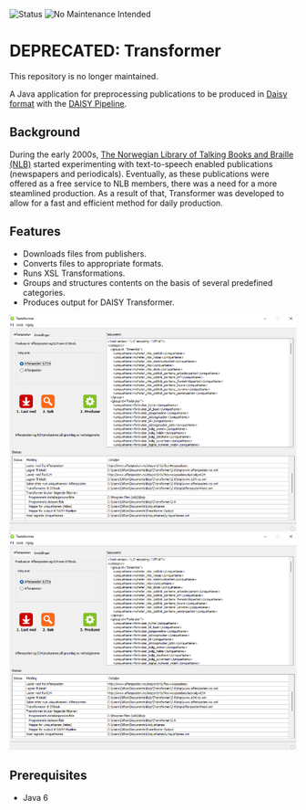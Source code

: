 ![Status](https://img.shields.io/badge/DEPRECATED-red)
![No Maintenance Intended](http://unmaintained.tech/badge.svg)
  
# DEPRECATED: Transformer

This repository is no longer maintained.

A Java application for preprocessing publications to be produced in [Daisy format](https://daisy.org/activities/standards/daisy/) with the [DAISY Pipeline](https://daisy.org/activities/software/pipeline-1/).

## Background

During the early 2000s, [The Norwegian Library of Talking Books and Braille (NLB)](https://www.nlb.no/eng/about-nlb/facts-about-nlb) started experimenting with text-to-speech enabled publications (newspapers and periodicals). Eventually, as these publications were offered as a free service to NLB members, there was a need for a more steamlined production. As a result of that, Transformer was developed to allow for a fast and efficient method for daily production.

## Features

* Downloads files from publishers.
* Converts files to appropriate formats.
* Runs XSL Transformations.
* Groups and structures contents on the basis of several predefined categories.
* Produces output for DAISY Transformer.

![Transformer 2](https://github.com/oivron/transformer/blob/master/res/transformer.png)
<img src="https://github.com/oivron/transformer/blob/master/res/transformer.png" alt="Transformer User Interface" width="600"/>

## Prerequisites

* Java 6

